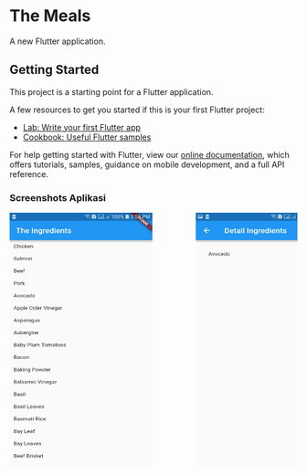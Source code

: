 # The Meals

A new Flutter application.

## Getting Started

This project is a starting point for a Flutter application.

A few resources to get you started if this is your first Flutter project:

- [Lab: Write your first Flutter app](https://flutter.io/docs/get-started/codelab)
- [Cookbook: Useful Flutter samples](https://flutter.io/docs/cookbook)

For help getting started with Flutter, view our 
[online documentation](https://flutter.io/docs), which offers tutorials, 
samples, guidance on mobile development, and a full API reference.

### Screenshots Aplikasi

<pre>
<img src="gambar/gambar1.jpg" width="250" height="444">         <img src="gambar/gambar2.jpg" width="250" height="444">
</pre>
